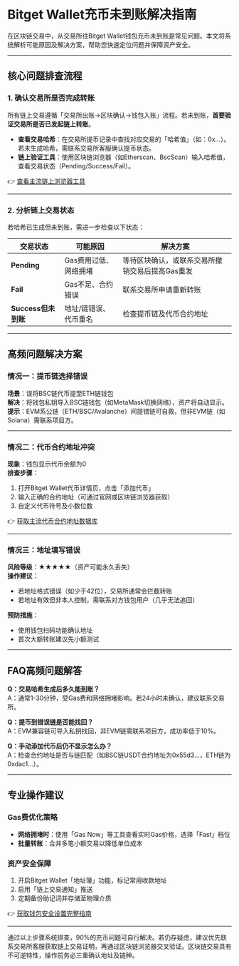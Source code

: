 # Bitget Wallet充币未到账解决指南

在区块链交易中，从交易所往Bitget Wallet钱包充币未到账是常见问题。本文将系统解析可能原因及解决方案，帮助您快速定位问题并保障资产安全。

---

## 核心问题排查流程

### 1. 确认交易所是否完成转账
所有链上交易遵循「交易所出账→区块确认→钱包入账」流程。若未到账，**首要验证交易所是否已发起链上转账**。

- **查看交易哈希**：在交易所提币记录中查找对应交易的「哈希值」（如：0x...）。若未生成哈希，需联系交易所客服确认提币状态。
- **链上验证工具**：使用区块链浏览器（如Etherscan、BscScan）输入哈希值，查看交易状态（Pending/Success/Fail）。

👉 [查看主流链上浏览器工具](https://bit.ly/okx_welcome)

---

### 2. 分析链上交易状态
若哈希已生成但未到账，需进一步检查以下状态：

| 交易状态 | 可能原因 | 解决方案 |
|----------|----------|----------|
| **Pending** | Gas费用过低、网络拥堵 | 等待区块确认，或联系交易所撤销交易后提高Gas重发 |
| **Fail** | Gas不足、合约错误 | 联系交易所申请重新转账 |
| **Success但未到账** | 地址/链错误、代币重名 | 检查提币链及代币合约地址 |

---

## 高频问题解决方案

### 情况一：提币链选择错误
**场景**：误将BSC链代币提至ETH链钱包  
**解决**：将钱包私钥导入BSC链钱包（如MetaMask切换网络），资产将自动显示。  
**提示**：EVM系公链（ETH/BSC/Avalanche）间提错链可自救，但非EVM链（如Solana）需联系项目方。

---

### 情况二：代币合约地址冲突
**现象**：钱包显示代币余额为0  
**排查步骤**：
1. 打开Bitget Wallet代币详情页，点击「添加代币」
2. 输入正确的合约地址（可通过官网或区块链浏览器获取）
3. 自定义代币符号及小数位数

👉 [获取主流代币合约地址数据库](https://bit.ly/okx_welcome)

---

### 情况三：地址填写错误
**风险等级**：★★★★★（资产可能永久丢失）  
**操作建议**：
- 若地址格式错误（如少于42位），交易所通常会拦截转账
- 若地址有效但非本人控制，需联系对方钱包用户（几乎无法追回）

**预防措施**：
- 使用钱包扫码功能确认地址
- 首次大额转账建议先小额测试

---

## FAQ高频问题解答

**Q：交易哈希生成后多久能到账？**  
A：通常1-30分钟，受Gas费和网络拥堵影响。若24小时未确认，建议联系交易所。

**Q：提币到错误链是否能找回？**  
A：EVM兼容链可导入私钥找回，非EVM链需联系项目方，成功率低于10%。

**Q：手动添加代币后仍不显示怎么办？**  
A：检查合约地址是否与链匹配（如BSC链USDT合约地址为0x55d3...，ETH链为0xdac1...）。

---

## 专业操作建议

### Gas费优化策略
- **网络拥堵时**：使用「Gas Now」等工具查看实时Gas价格，选择「Fast」档位
- **批量转账**：合并多笔小额交易以降低单位成本

### 资产安全保障
1. 开启Bitget Wallet「地址簿」功能，标记常用收款地址
2. 启用「链上交易通知」推送
3. 定期备份助记词并存储至物理介质

👉 [获取钱包安全设置完整指南](https://bit.ly/okx_welcome)

---

通过以上步骤系统排查，90%的充币问题可自行解决。若仍存疑虑，建议优先联系交易所客服获取链上交易证明，再通过区块链浏览器交叉验证。区块链交易具有不可逆特性，操作前务必三重确认地址及链种。